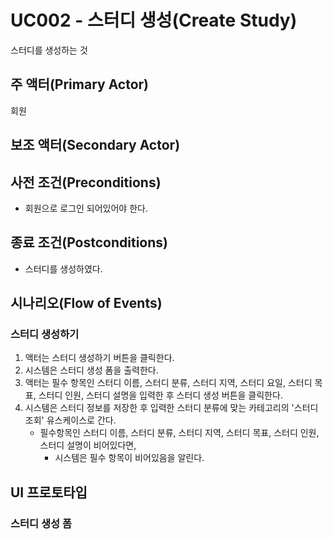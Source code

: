 # UC002 - 스터디 생성(Create Study)
스터디를 생성하는 것

## 주 액터(Primary Actor)

회원

## 보조 액터(Secondary Actor)

## 사전 조건(Preconditions)

- 회원으로 로그인 되어있어야 한다.

## 종료 조건(Postconditions)

- 스터디를 생성하였다.

## 시나리오(Flow of Events)

### 스터디 생성하기  

1. 액터는 스터디 생성하기 버튼을 클릭한다.
2. 시스템은 스터디 생성 폼을 출력한다.
3. 액터는 필수 항목인 스터디 이름, 스터디 분류, 스터디 지역, 스터디 요일, 스터디 목표, 스터디 인원, 스터디 설명을 입력한 후 스터디 생성 버튼을 클릭한다.
4. 시스템은 스터디 정보를 저장한 후 입력한 스터디 분류에 맞는 카테고리의 '스터디 조회' 유스케이스로 간다.
    - 필수항목인 스터디 이름, 스터디 분류, 스터디 지역, 스터디 목표, 스터디 인원, 스터디 설명이 비어있다면,
        - 시스템은 필수 항목이 비어있음을 알린다.

## UI 프로토타입

### 스터디 생성 폼



 

